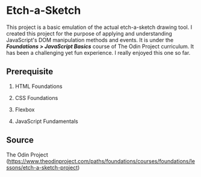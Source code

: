 # Etch-a-Sketch

This project is a basic emulation of the actual etch-a-sketch drawing tool. I created this project for the purpose of applying and understanding JavaScript's DOM manipulation methods and events. It is under the **_Foundations > JavaScript Basics_** course of The Odin Project curriculum. It has been a challenging yet fun experience. I really enjoyed this one so far.

## Prerequisite

1. HTML Foundations

2. CSS Foundations

3. Flexbox

4. JavaScript Fundamentals

## Source

The Odin Project (https://www.theodinproject.com/paths/foundations/courses/foundations/lessons/etch-a-sketch-project)
